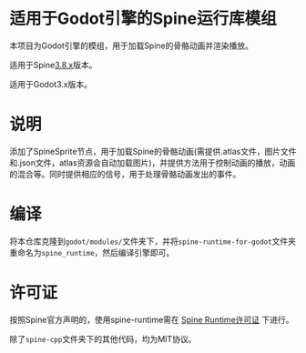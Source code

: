 # 适用于Godot引擎的Spine运行库模组
本项目为Godot引擎的模组，用于加载Spine的骨骼动画并渲染播放。

适用于Spine[3.8.x](https://github.com/EsotericSoftware/spine-runtimes/commit/63ef1938b9661dd44a966ec66b4d29edea2ffd1f)版本。

适用于Godot3.x版本。

# 说明
添加了SpineSprite节点，用于加载Spine的骨骼动画(需提供.atlas文件，图片文件和.json文件，atlas资源会自动加载图片)，并提供方法用于控制动画的播放，动画的混合等。同时提供相应的信号，用于处理骨骼动画发出的事件。

# 编译
将本仓库克隆到`godot/modules/`文件夹下，并将`spine-runtime-for-godot`文件夹重命名为`spine_runtime`，然后编译引擎即可。

# 许可证
按照Spine官方声明的，使用spine-runtime需在 [Spine Runtime许可证](https://github.com/EsotericSoftware/spine-runtimes/blob/3.8/LICENSE "Spine Runtime License") 下进行。

除了`spine-cpp`文件夹下的其他代码，均为MIT协议。